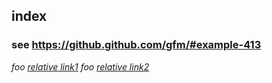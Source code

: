 ## index

### see https://github.github.com/gfm/#example-413

*foo [relative link1](./foo.md)*
*foo [relative link2](../dir2/foo.md)*
